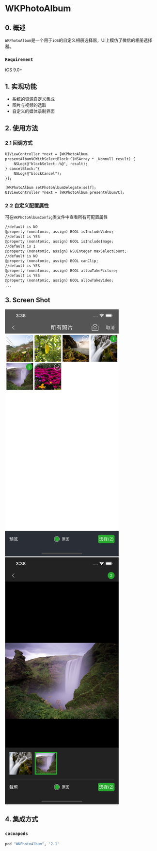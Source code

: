 # WKPhotoAlbum

## 0. 概述
 `WKPhotoAlbum`是一个用于`iOS`的自定义相册选择器，UI上模仿了微信的相册选择器。

  ### `Requirement`
  iOS 9.0+
  
 ## 1. 实现功能
 * 系统的资源自定义集成
 * 图片与视频的选取
 * 自定义的媒体录制界面
 
 ## 2. 使用方法
 
 ### 2.1 回调方式
 
 ```objc
 UIViewController *next = [WKPhotoAlbum presentAlbumVCWithSelectBlock:^(NSArray * _Nonnull result) {
     NSLog(@"blockSelect--%@", result);
 } cancelBlock:^{
     NSLog(@"blockCancel");
 }];
```
```objc
[WKPhotoAlbum setPhotoAlbumDelegate:self];
UIViewController *next = [WKPhotoAlbum presentAlbumVC];
```

### 2.2 自定义配置属性

可在`WKPhotoAlbumConfig`类文件中查看所有可配置属性

```objc
//default is NO
@property (nonatomic, assign) BOOL isIncludeVideo;
//default is YES
@property (nonatomic, assign) BOOL isIncludeImage;
//default is 1
@property (nonatomic, assign) NSUInteger maxSelectCount;
//default is NO
@property (nonatomic, assign) BOOL canClip;
//default is YES
@property (nonatomic, assign) BOOL allowTakePicture;
//default is YES
@property (nonatomic, assign) BOOL allowTakeVideo;
...
```
## 3. Screen Shot
<img src="https://github.com/weaken000/WKPhotoAlbum/blob/master/WKPhotoAlbumSample/WKPhotoAlbumSample/ScreenShot1.png" width="375"/><img src="https://github.com/weaken000/WKPhotoAlbum/blob/master/WKPhotoAlbumSample/WKPhotoAlbumSample/ScreenShot2.png" width="375"/>

 ## 4. 集成方式
 
 ### `cocoapods`
 
 ```sh
 pod "WKPhotoAlbum", '2.1'
 ```
 
 
 
